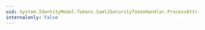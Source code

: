 ```yaml
---
uid: System.IdentityModel.Tokens.Saml2SecurityTokenHandler.ProcessAttributeStatement(System.IdentityModel.Tokens.Saml2AttributeStatement,System.Security.Claims.ClaimsIdentity,System.String)
internalonly: False
---
```

